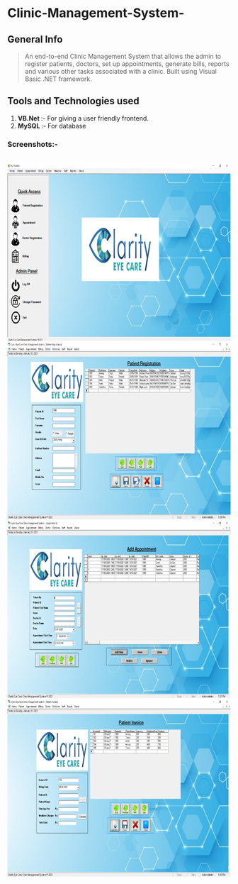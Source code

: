# Clinic-Management-System-

## General Info

>An end-to-end Clinic Management System that allows the admin to register patients, doctors, set up appointments, generate bills, reports and various other tasks associated with a clinic. 
>Built using Visual Basic .NET framework.

## Tools and Technologies used

1. <b>VB.Net </b> :- For giving a user friendly frontend.
2. <b>MySQL </b> :- For database

### Screenshots:-

<br>
<img src="screenshots/home.png" alt="Smiley face" width = "700"  height = "400">

<br>
<img src="screenshots/preg.png" alt="Smiley face" width = "700"  height = "400">

<br>
<img src="screenshots/apt.png" alt="Smiley face" width = "700"  height = "400">

<br>
<img src="screenshots/bill.png" alt="Smiley face" width = "700"  height = "400">

